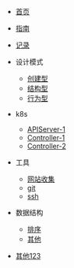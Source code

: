 <!-- docs/_sidebar.md -->

<!-- s -->
* [首页](/zh-cn/)
* [指南](zh-cn/guide)
* [记录](zh-cn/公司记录/1.md)

* 设计模式

  * [创建型](zh-cn/设计模式/创建型_5.md)
  * [结构型](zh-cn/设计模式/结构型_7.md)
  * [行为型](zh-cn/设计模式/行为型_11.md)


* k8s
    * [APIServer-1](zh-cn/K*S/APIServer-1.md)
    * [Controller-1](zh-cn/K*S/Controller-1.md)
    * [Controller-2](zh-cn/K*S/Controller-2.md)

* 工具
    * [网站收集](zh-cn/工具/网站收集.md)
    * [git](zh-cn/工具/git.md)
    * [ssh](zh-cn/工具/ssh.md)

* 数据结构
    * [排序](zh-cn/数据结构/排序.md)
    * [其他](zh-cn/数据结构/1.md)
*  [其他123](/zh-cn/涨知识/sql/001.md)